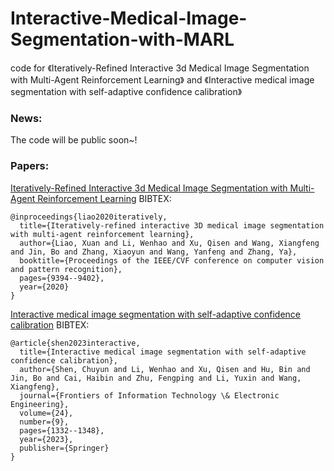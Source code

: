 # Interactive-Medical-Image-Segmentation-with-MARL
code for 《Iteratively-Refined Interactive 3d Medical Image Segmentation with Multi-Agent Reinforcement Learning》 and 《Interactive medical image segmentation with self-adaptive confidence calibration》

### News:
The code will be public soon~!

### Papers:
[Iteratively-Refined Interactive 3d Medical Image Segmentation with Multi-Agent Reinforcement Learning](https://openaccess.thecvf.com/content_CVPR_2020/papers/Liao_Iteratively-Refined_Interactive_3D_Medical_Image_Segmentation_With_Multi-Agent_Reinforcement_Learning_CVPR_2020_paper.pdf)
BIBTEX:
```
@inproceedings{liao2020iteratively,
  title={Iteratively-refined interactive 3D medical image segmentation with multi-agent reinforcement learning},
  author={Liao, Xuan and Li, Wenhao and Xu, Qisen and Wang, Xiangfeng and Jin, Bo and Zhang, Xiaoyun and Wang, Yanfeng and Zhang, Ya},
  booktitle={Proceedings of the IEEE/CVF conference on computer vision and pattern recognition},
  pages={9394--9402},
  year={2020}
}
```
[Interactive medical image segmentation with self-adaptive confidence calibration](https://link.springer.com/article/10.1631/FITEE.2200299)
BIBTEX:
```
@article{shen2023interactive,
  title={Interactive medical image segmentation with self-adaptive confidence calibration},
  author={Shen, Chuyun and Li, Wenhao and Xu, Qisen and Hu, Bin and Jin, Bo and Cai, Haibin and Zhu, Fengping and Li, Yuxin and Wang, Xiangfeng},
  journal={Frontiers of Information Technology \& Electronic Engineering},
  volume={24},
  number={9},
  pages={1332--1348},
  year={2023},
  publisher={Springer}
}
```
